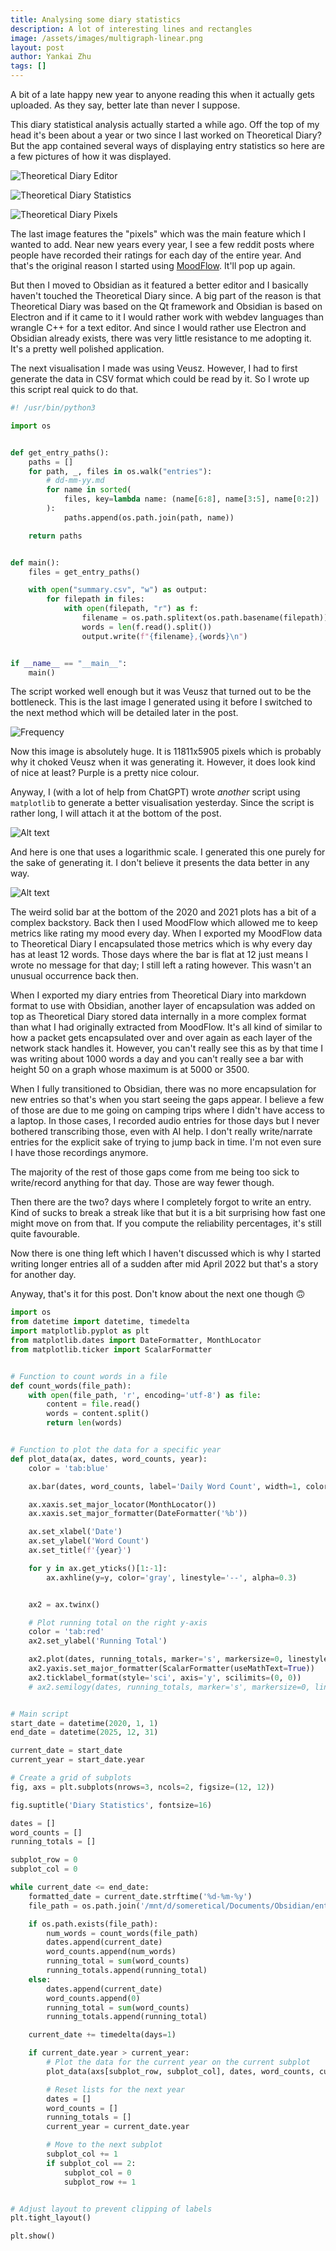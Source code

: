 ```yaml
---
title: Analysing some diary statistics
description: A lot of interesting lines and rectangles
image: /assets/images/multigraph-linear.png
layout: post
author: Yankai Zhu
tags: []
---
```


A bit of a late happy new year to anyone reading this when it actually gets uploaded. As they say, better late than never I suppose.

This diary statistical analysis actually started a while ago. Off the top of my head it's been about a year or two since I last worked on Theoretical Diary? But the app contained several ways of displaying entry statistics so here are a few pictures of how it was displayed. 

![Theoretical Diary Editor](/assets/images/editor.png "Theoretical Diary Editor")

![Theoretical Diary Statistics](/assets/images/statistics.png "Theoretical Diary Statistics")

![Theoretical Diary Pixels](/assets/images/pixels.png "Theoretical Diary Pixels")

The last image features the "pixels" which was the main feature which I wanted to add. Near new years every year, I see a few reddit posts where people have recorded their ratings for each day of the entire year. And that's the original reason I started using [MoodFlow](https://www.moodflow.co/). It'll pop up again.

But then I moved to Obsidian as it featured a better editor and I basically haven't touched the Theoretical Diary since. A big part of the reason is that Theoretical Diary was based on the Qt framework and Obsidian is based on Electron and if it came to it I would rather work with webdev languages than wrangle C++ for a text editor. And since I would rather use Electron and Obsidian already exists, there was very little resistance to me adopting it. It's a pretty well polished application.

The next visualisation I made was using Veusz. However, I had to first generate the data in CSV format which could be read by it. So I wrote up this script real quick to do that.

```python
#! /usr/bin/python3

import os


def get_entry_paths():
    paths = []
    for path, _, files in os.walk("entries"):
        # dd-mm-yy.md
        for name in sorted(
            files, key=lambda name: (name[6:8], name[3:5], name[0:2])
        ):
            paths.append(os.path.join(path, name))

    return paths


def main():
    files = get_entry_paths()

    with open("summary.csv", "w") as output:
        for filepath in files:
            with open(filepath, "r") as f:
                filename = os.path.splitext(os.path.basename(filepath))[0]
                words = len(f.read().split())
                output.write(f"{filename},{words}\n")


if __name__ == "__main__":
    main()
```

The script worked well enough but it was Veusz that turned out to be the bottleneck. This is the last image I generated using it before I switched to the next method which will be detailed later in the post.

![Frequency](/assets/images/frequency.jpg)

Now this image is absolutely huge. It is 11811x5905 pixels which is probably why it choked Veusz when it was generating it. However, it does look kind of nice at least? Purple is a pretty nice colour.

Anyway, I (with a lot of help from ChatGPT) wrote *another* script using `matplotlib` to generate a better visualisation yesterday. Since the script is rather long, I will attach it at the bottom of the post.

![Alt text](/assets/images/multigraph-linear.png)

And here is one that uses a logarithmic scale. I generated this one purely for the sake of generating it. I don't believe it presents the data better in any way.

![Alt text](/assets/images/multigraph-log.png)

The weird solid bar at the bottom of the 2020 and 2021 plots has a bit of a complex backstory. Back then I used MoodFlow which allowed me to keep metrics like rating my mood every day. When I exported my MoodFlow data to Theoretical Diary I encapsulated those metrics which is why every day has at least 12 words. Those days where the bar is flat at 12 just means I wrote no message for that day; I still left a rating however. This wasn't an unusual occurrence back then.

When I exported my diary entries from Theoretical Diary into markdown format to use with Obsidian, another layer of encapsulation was added on top as Theoretical Diary stored data internally in a more complex format than what I had originally extracted from MoodFlow. It's all kind of similar to how a packet gets encapsulated over and over again as each layer of the network stack handles it. However, you can't really see this as by that time I was writing about 1000 words a day and you can't really see a bar with height 50 on a graph whose maximum is at 5000 or 3500.

When I fully transitioned to Obsidian, there was no more encapsulation for new entries so that's when you start seeing the gaps appear. I believe a few of those are due to me going on camping trips where I didn't have access to a laptop. In those cases, I recorded audio entries for those days but I never bothered transcribing those, even with AI help. I don't really write/narrate entries for the explicit sake of trying to jump back in time. I'm not even sure I have those recordings anymore.

The majority of the rest of those gaps come from me being too sick to write/record anything for that day. Those are way fewer though. 

Then there are the two? days where I completely forgot to write an entry. Kind of sucks to break a streak like that but it is a bit surprising how fast one might move on from that. If you compute the reliability percentages, it's still quite favourable.

Now there is one thing left which I haven't discussed which is why I started writing longer entries all of a sudden after mid April 2022 but that's a story for another day.

Anyway, that's it for this post. Don't know about the next one though 🙃

```python
import os
from datetime import datetime, timedelta
import matplotlib.pyplot as plt
from matplotlib.dates import DateFormatter, MonthLocator
from matplotlib.ticker import ScalarFormatter


# Function to count words in a file
def count_words(file_path):
    with open(file_path, 'r', encoding='utf-8') as file:
        content = file.read()
        words = content.split()
        return len(words)


# Function to plot the data for a specific year
def plot_data(ax, dates, word_counts, year):
    color = 'tab:blue'

    ax.bar(dates, word_counts, label='Daily Word Count', width=1, color=color)

    ax.xaxis.set_major_locator(MonthLocator())
    ax.xaxis.set_major_formatter(DateFormatter('%b'))

    ax.set_xlabel('Date')
    ax.set_ylabel('Word Count')
    ax.set_title(f'{year}')

    for y in ax.get_yticks()[1:-1]:
        ax.axhline(y=y, color='gray', linestyle='--', alpha=0.3)


    ax2 = ax.twinx()

    # Plot running total on the right y-axis
    color = 'tab:red'
    ax2.set_ylabel('Running Total')

    ax2.plot(dates, running_totals, marker='s', markersize=0, linestyle='-', linewidth=0.5, color=color, label='Running Total')
    ax2.yaxis.set_major_formatter(ScalarFormatter(useMathText=True))
    ax2.ticklabel_format(style='sci', axis='y', scilimits=(0, 0))
    # ax2.semilogy(dates, running_totals, marker='s', markersize=0, linestyle='-', linewidth=0.5, color=color, label='Running Total')


# Main script
start_date = datetime(2020, 1, 1)
end_date = datetime(2025, 12, 31)

current_date = start_date
current_year = start_date.year

# Create a grid of subplots
fig, axs = plt.subplots(nrows=3, ncols=2, figsize=(12, 12))

fig.suptitle('Diary Statistics', fontsize=16)

dates = []
word_counts = []
running_totals = []

subplot_row = 0
subplot_col = 0

while current_date <= end_date:
    formatted_date = current_date.strftime('%d-%m-%y')
    file_path = os.path.join('/mnt/d/someretical/Documents/Obsidian/entries', f'{formatted_date}.md')

    if os.path.exists(file_path):
        num_words = count_words(file_path)
        dates.append(current_date)
        word_counts.append(num_words)
        running_total = sum(word_counts)
        running_totals.append(running_total)
    else:
        dates.append(current_date)
        word_counts.append(0)
        running_total = sum(word_counts)
        running_totals.append(running_total)

    current_date += timedelta(days=1)

    if current_date.year > current_year:
        # Plot the data for the current year on the current subplot
        plot_data(axs[subplot_row, subplot_col], dates, word_counts, current_year)

        # Reset lists for the next year
        dates = []
        word_counts = []
        running_totals = []
        current_year = current_date.year

        # Move to the next subplot
        subplot_col += 1
        if subplot_col == 2:
            subplot_col = 0
            subplot_row += 1


# Adjust layout to prevent clipping of labels
plt.tight_layout()

plt.show()
```